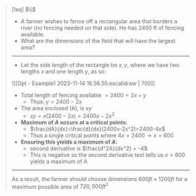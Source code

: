 >[!eq] $\\$
>- A farmer wishes to fence off a rectangular area that borders a river (no fencing needed on that side). He has 2400 ft of fencing available. 
>- What are the dimensions of the field that will have the largest area?
>___
>- Let the side length of the rectangle be *$x, y$*, where we have two lengths $x$ and one length $y$, as so:
>
>![[Opt - Example1 2023-11-14 16.56.50.excalidraw | 700]]
> - Total length of fencing available $= 2400 = 2x +y$
> 	- Thus: $y = 2400-2x$
> - The area enclosed (A), is $xy$
> 	- $xy = x(2400-2x) = 2400x-2x^2$
> - **Maximum of $A$ occurs at a critical points:**
> 	- $\frac{dA}{dx}=\frac{d}{dx}(2400x-2x^2)=2400-4x$
> 	- Thus a single critical points where $4x = 2400\rightarrow x = 600$
> - **Ensuring this yields a maximum of $A$:**
> 	- second derivative is $\frac{d^2A}{dx^2} = -4$
> 	- This is negative so the second derivative test tells us $x=600$ yields a  maximum of A
> ___
> As a result, the farmer should choose dimensions $600ft \times 1200ft$ for a maximum possible area  of $720,000 ft^2$
